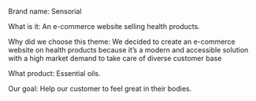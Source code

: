 Brand name: Sensorial

What is it: An e-commerce website selling health products.

Why did we choose this theme: We decided to create an e-commerce website on health products because it’s a modern and accessible solution with a high market demand to take care of diverse customer base

What product: Essential oils.

Our goal: Help our customer to feel great in their bodies.
